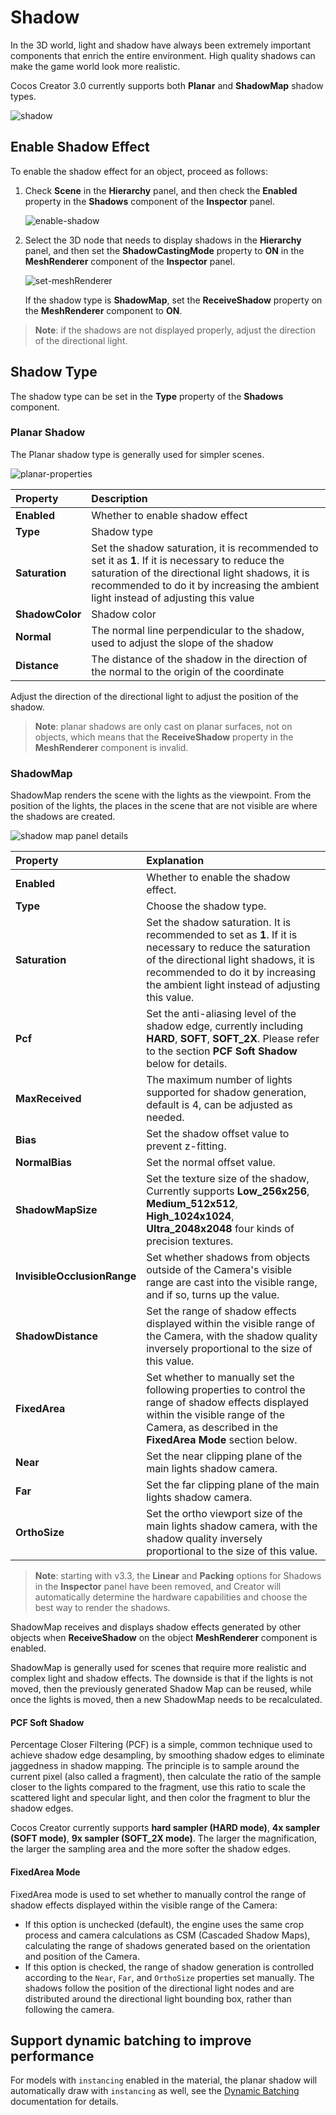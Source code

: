 # Shadow

In the 3D world, light and shadow have always been extremely important components that enrich the entire environment. High quality shadows can make the game world look more realistic.

Cocos Creator 3.0 currently supports both **Planar** and **ShadowMap** shadow types.

![shadow](shadow/shadowExample.png)

## Enable Shadow Effect

To enable the shadow effect for an object, proceed as follows:

1. Check **Scene** in the **Hierarchy** panel, and then check the **Enabled** property in the **Shadows** component of the **Inspector** panel.

    ![enable-shadow](shadow/enable-shadow.png)

2. Select the 3D node that needs to display shadows in the **Hierarchy** panel, and then set the **ShadowCastingMode** property to **ON** in the **MeshRenderer** component of the **Inspector** panel.

    ![set-meshRenderer](shadow/set-meshrenderer.png)

    If the shadow type is **ShadowMap**, set the **ReceiveShadow** property on the **MeshRenderer** component to **ON**.

> **Note**: if the shadows are not displayed properly, adjust the direction of the directional light.

## Shadow Type

The shadow type can be set in the **Type** property of the **Shadows** component.

### Planar Shadow

The Planar shadow type is generally used for simpler scenes.

![planar-properties](shadow/planar-properties.png)

| Property | Description |
| :--- | :--- |
| **Enabled** | Whether to enable shadow effect |
| **Type** | Shadow type |
| **Saturation**  | Set the shadow saturation, it is recommended to set it as **1**. If it is necessary to reduce the saturation of the directional light shadows, it is recommended to do it by increasing the ambient light instead of adjusting this value  |
| **ShadowColor** | Shadow color |
| **Normal** | The normal line perpendicular to the shadow, used to adjust the slope of the shadow |
| **Distance** | The distance of the shadow in the direction of the normal to the origin of the coordinate |

Adjust the direction of the directional light to adjust the position of the shadow.

> **Note**: planar shadows are only cast on planar surfaces, not on objects, which means that the **ReceiveShadow** property in the **MeshRenderer** component is invalid.

### ShadowMap

ShadowMap renders the scene with the lights as the viewpoint. From the position of the lights, the places in the scene that are not visible are where the shadows are created.

![shadow map panel details](shadow/shadowmap-properties.png)

| Property | Explanation |
| :--- | :--- |
| **Enabled**         | Whether to enable the shadow effect. |
| **Type**            | Choose the shadow type. |
| **Saturation**      | Set the shadow saturation. It is recommended to set as **1**. If it is necessary to reduce the saturation of the directional light shadows, it is recommended to do it by increasing the ambient light instead of adjusting this value.  |
| **Pcf**             | Set the anti-aliasing level of the shadow edge, currently including **HARD**, **SOFT**, **SOFT_2X**. Please refer to the section **PCF Soft Shadow** below for details.  |
| **MaxReceived**     | The maximum number of lights supported for shadow generation, default is 4, can be adjusted as needed.  |
| **Bias**            | Set the shadow offset value to prevent z-fitting. |
| **NormalBias**      | Set the normal offset value. |
| **ShadowMapSize**   | Set the texture size of the shadow, Currently supports **Low_256x256**, **Medium_512x512**, **High_1024x1024**, **Ultra_2048x2048** four kinds of precision textures. |
| **InvisibleOcclusionRange** | Set whether shadows from objects outside of the Camera's visible range are cast into the visible range, and if so, turns up the value. |
| **ShadowDistance**  | Set the range of shadow effects displayed within the visible range of the Camera, with the shadow quality inversely proportional to the size of this value.    |
| **FixedArea**       | Set whether to manually set the following properties to control the range of shadow effects displayed within the visible range of the Camera, as described in the **FixedArea Mode** section below. |
| **Near**            | Set the near clipping plane of the main lights shadow camera. |
| **Far**             | Set the far clipping plane of the main lights shadow camera. |
| **OrthoSize**       | Set the ortho viewport size of the main lights shadow camera, with the shadow quality inversely proportional to the size of this value. |

> **Note**: starting with v3.3, the **Linear** and **Packing** options for Shadows in the **Inspector** panel have been removed, and Creator will automatically determine the hardware capabilities and choose the best way to render the shadows.

ShadowMap receives and displays shadow effects generated by other objects when **ReceiveShadow** on the object **MeshRenderer** component is enabled.

ShadowMap is generally used for scenes that require more realistic and complex light and shadow effects. The downside is that if the lights is not moved, then the previously generated Shadow Map can be reused, while once the lights is moved, then a new ShadowMap needs to be recalculated.

#### PCF Soft Shadow

Percentage Closer Filtering (PCF) is a simple, common technique used to achieve shadow edge desampling, by smoothing shadow edges to eliminate jaggedness in shadow mapping. The principle is to sample around the current pixel (also called a fragment), then calculate the ratio of the sample closer to the lights compared to the fragment, use this ratio to scale the scattered light and specular light, and then color the fragment to blur the shadow edges.

Cocos Creator currently supports **hard sampler (HARD mode)**, **4x sampler (SOFT mode)**, **9x sampler (SOFT_2X mode)**. The larger the magnification, the larger the sampling area and the more softer the shadow edges.

#### FixedArea Mode

FixedArea mode is used to set whether to manually control the range of shadow effects displayed within the visible range of the Camera:

- If this option is unchecked (default), the engine uses the same crop process and camera calculations as CSM (Cascaded Shadow Maps), calculating the range of shadows generated based on the orientation and position of the Camera.
- If this option is checked, the range of shadow generation is controlled according to the `Near`, `Far`, and `OrthoSize` properties set manually. The shadows follow the position of the directional light nodes and are distributed around the directional light bounding box, rather than following the camera.

## Support dynamic batching to improve performance

For models with `instancing` enabled in the material, the planar shadow will automatically draw with `instancing` as well, see the [Dynamic Batching](../../../engine/renderable/model-component.md#about-dynamic-batching) documentation for details.
